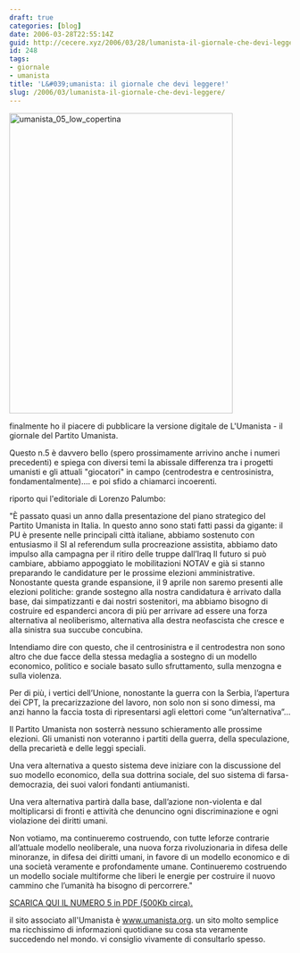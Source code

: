 ```yaml
---
draft: true
categories: [blog]
date: 2006-03-28T22:55:14Z
guid: http://cecere.xyz/2006/03/28/lumanista-il-giornale-che-devi-leggere/
id: 248
tags:
- giornale
- umanista
title: 'L&#039;umanista: il giornale che devi leggere!'
slug: /2006/03/lumanista-il-giornale-che-devi-leggere/
---
```


[<img class="alignnone size-full wp-image-5480" alt="umanista_05_low_copertina" src="http://cecere.xyz/wp-content/uploads/sites/3/2006/03/umanista_05_low_copertina.jpg" width="400" height="538" srcset="http://cecere.xyz/wp-content/uploads/sites/3/2006/03/umanista_05_low_copertina.jpg 400w, http://cecere.xyz/wp-content/uploads/sites/3/2006/03/umanista_05_low_copertina-223x300.jpg 223w" sizes="(max-width: 400px) 100vw, 400px" />](http://cecere.xyz/wp-content/uploads/sites/3/2006/03/umanista_05_low.pdf)

finalmente ho il piacere di pubblicare la versione digitale de L'Umanista - il giornale del Partito Umanista.
  
Questo n.5 è davvero bello (spero prossimamente arrivino anche i numeri precedenti) e spiega con diversi temi la abissale differenza tra i progetti umanisti e gli attuali "giocatori" in campo (centrodestra e centrosinistra, fondamentalmente)…. e poi sfido a chiamarci incoerenti.

riporto qui l'editoriale di Lorenzo Palumbo:
  
"È passato quasi un anno dalla presentazione del piano strategico del Partito Umanista in Italia. In questo anno sono stati fatti passi da gigante: il PU è presente nelle principali città italiane, abbiamo sostenuto con entusiasmo il SI al referendum sulla procreazione assistita, abbiamo dato impulso alla campagna per il ritiro delle truppe dall’Iraq Il futuro si può cambiare, abbiamo appoggiato le mobilitazioni NOTAV e già si stanno preparando le candidature per le prossime elezioni amministrative. Nonostante questa grande espansione, il 9 aprile non saremo presenti alle elezioni politiche: grande sostegno alla nostra candidatura è arrivato dalla base, dai simpatizzanti e dai nostri sostenitori, ma abbiamo bisogno di costruire ed espanderci ancora di più per arrivare ad essere una forza alternativa al neoliberismo, alternativa alla destra neofascista che cresce e alla sinistra sua succube concubina.
  
Intendiamo dire con questo, che il centrosinistra e il centrodestra non sono altro che due facce della stessa medaglia a sostegno di un modello economico, politico e sociale basato sullo sfruttamento, sulla menzogna e sulla violenza.
  
Per di più, i vertici dell’Unione, nonostante la guerra con la Serbia, l’apertura dei CPT, la precarizzazione del lavoro, non solo non si sono dimessi, ma anzi hanno la faccia tosta di ripresentarsi agli elettori come “un’alternativa”…
  
Il Partito Umanista non sosterrà nessuno schieramento alle prossime elezioni. Gli umanisti non voteranno i partiti della guerra, della speculazione, della precarietà e delle leggi speciali.
  
Una vera alternativa a questo sistema deve iniziare con la discussione del suo modello economico, della sua dottrina sociale, del suo sistema di farsa-democrazia, dei suoi valori fondanti antiumanisti.
  
Una vera alternativa partirà dalla base, dall’azione non-violenta e dal moltiplicarsi di fronti e attività che denuncino ogni discriminazione e ogni violazione dei diritti umani.
  
Non votiamo, ma continueremo costruendo, con tutte leforze contrarie all’attuale modello neoliberale, una nuova forza rivoluzionaria in difesa delle minoranze, in difesa dei diritti umani, in favore di un modello economico e di una società veramente e profondamente umane. Continueremo costruendo un modello sociale multiforme che liberi le energie per costruire il nuovo cammino che l’umanità ha bisogno di percorrere."

[SCARICA QUI IL NUMERO 5 in PDF (500Kb circa).](/wp-content/umanista_05_low.pdf "")
  
il sito associato all'Umanista è <a href="www.umanista.org" target="_blank">www.umanista.org</a>. un sito molto semplice ma ricchissimo di informazioni quotidiane su cosa sta veramente succedendo nel mondo. vi consiglio vivamente di consultarlo spesso.